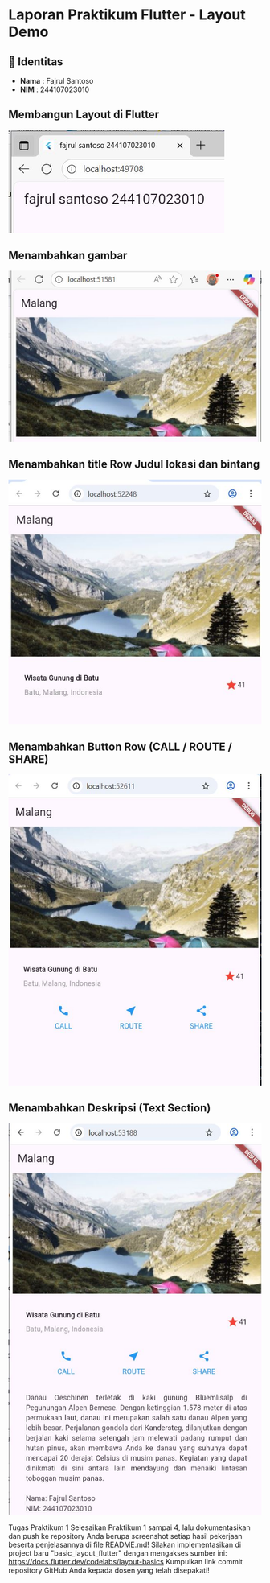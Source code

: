 # Laporan Praktikum Flutter - Layout Demo

## 📌 Identitas
- **Nama**  : Fajrul Santoso  
- **NIM**   : 244107023010  

##  Membangun Layout di Flutter
![Preview](img/P1.JPG)

## Menambahkan gambar 
![Preview](img/P2.JPG)

## Menambahkan title Row  Judul lokasi dan bintang
![Preview](img/P3.JPG)

## Menambahkan Button Row (CALL / ROUTE / SHARE)
![Preview](img/P4.JPG)

## Menambahkan Deskripsi (Text Section)
![Preview](img/P5.JPG)


Tugas Praktikum 1
Selesaikan Praktikum 1 sampai 4, lalu dokumentasikan dan push ke repository Anda berupa screenshot setiap hasil pekerjaan beserta penjelasannya di file README.md!
Silakan implementasikan di project baru "basic_layout_flutter" dengan mengakses sumber ini: https://docs.flutter.dev/codelabs/layout-basics
Kumpulkan link commit repository GitHub Anda kepada dosen yang telah disepakati!
